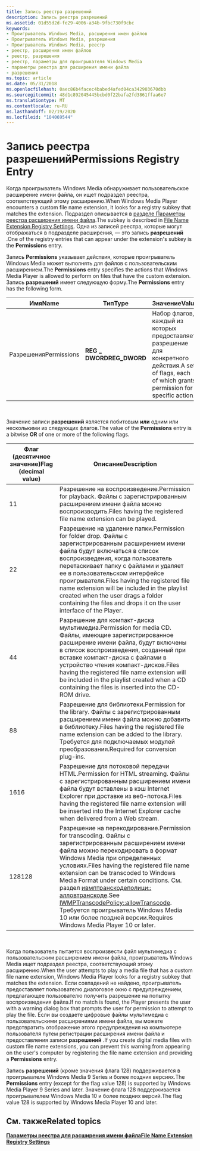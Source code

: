 ```yaml
---
title: Запись реестра разрешений
description: Запись реестра разрешений
ms.assetid: 01d55d2d-fe29-4006-a34b-9fbc730f9cbc
keywords:
- Проигрыватель Windows Media, расширения имен файлов
- Проигрыватель Windows Media, разрешения
- Проигрыватель Windows Media, реестр
- реестр, расширения имен файлов
- реестр, разрешения
- реестр, параметры для проигрывателя Windows Media
- параметры реестра для расширения имени файла
- разрешения
ms.topic: article
ms.date: 05/31/2018
ms.openlocfilehash: 0aec86b4facec4babed4afed04ca342903670dbb
ms.sourcegitcommit: 48d1c892045445bcbd0f22bafa2fd3861ffaa6e7
ms.translationtype: MT
ms.contentlocale: ru-RU
ms.lasthandoff: 02/19/2020
ms.locfileid: "104069544"
---
```

# <a name="permissions-registry-entry"></a><span data-ttu-id="5cb2a-111">Запись реестра разрешений</span><span class="sxs-lookup"><span data-stu-id="5cb2a-111">Permissions Registry Entry</span></span>

<span data-ttu-id="5cb2a-112">Когда проигрыватель Windows Media обнаруживает пользовательское расширение имени файла, он ищет подраздел реестра, соответствующий этому расширению.</span><span class="sxs-lookup"><span data-stu-id="5cb2a-112">When Windows Media Player encounters a custom file name extension, it looks for a registry subkey that matches the extension.</span></span> <span data-ttu-id="5cb2a-113">Подраздел описывается в [разделе Параметры реестра расширения имени файла](file-name-extension-registry-settings.md).</span><span class="sxs-lookup"><span data-stu-id="5cb2a-113">The subkey is described in [File Name Extension Registry Settings](file-name-extension-registry-settings.md).</span></span> <span data-ttu-id="5cb2a-114">Одна из записей реестра, которые могут отображаться в подразделе расширения, — это запись **разрешений** .</span><span class="sxs-lookup"><span data-stu-id="5cb2a-114">One of the registry entries that can appear under the extension's subkey is the **Permissions** entry.</span></span>

<span data-ttu-id="5cb2a-115">Запись **Permissions** указывает действия, которые проигрыватель Windows Media может выполнять для файлов с пользовательским расширением.</span><span class="sxs-lookup"><span data-stu-id="5cb2a-115">The **Permissions** entry specifies the actions that Windows Media Player is allowed to perform on files that have the custom extension.</span></span> <span data-ttu-id="5cb2a-116">Запись **разрешений** имеет следующую форму.</span><span class="sxs-lookup"><span data-stu-id="5cb2a-116">The **Permissions** entry has the following form.</span></span>



| <span data-ttu-id="5cb2a-117">Имя</span><span class="sxs-lookup"><span data-stu-id="5cb2a-117">Name</span></span>        | <span data-ttu-id="5cb2a-118">Тип</span><span class="sxs-lookup"><span data-stu-id="5cb2a-118">Type</span></span>           | <span data-ttu-id="5cb2a-119">Значение</span><span class="sxs-lookup"><span data-stu-id="5cb2a-119">Value</span></span>                                                                  |
|-------------|----------------|------------------------------------------------------------------------|
| <span data-ttu-id="5cb2a-120">Разрешения</span><span class="sxs-lookup"><span data-stu-id="5cb2a-120">Permissions</span></span> | <span data-ttu-id="5cb2a-121">**REG \_ DWORD**</span><span class="sxs-lookup"><span data-stu-id="5cb2a-121">**REG\_DWORD**</span></span> | <span data-ttu-id="5cb2a-122">Набор флагов, каждый из которых предоставляет разрешение для конкретного действия.</span><span class="sxs-lookup"><span data-stu-id="5cb2a-122">A set of flags, each of which grants permission for a specific action.</span></span> |



 

<span data-ttu-id="5cb2a-123">Значение записи **разрешений** является побитовым **или** одним или несколькими из следующих флагов.</span><span class="sxs-lookup"><span data-stu-id="5cb2a-123">The value of the **Permissions** entry is a bitwise **OR** of one or more of the following flags.</span></span>



| <span data-ttu-id="5cb2a-124">Флаг (десятичное значение)</span><span class="sxs-lookup"><span data-stu-id="5cb2a-124">Flag (decimal value)</span></span> | <span data-ttu-id="5cb2a-125">Описание</span><span class="sxs-lookup"><span data-stu-id="5cb2a-125">Description</span></span>                                                                                                                                                                                                                                                                   |
|----------------------|-------------------------------------------------------------------------------------------------------------------------------------------------------------------------------------------------------------------------------------------------------------------------------|
| <span data-ttu-id="5cb2a-126">1</span><span class="sxs-lookup"><span data-stu-id="5cb2a-126">1</span></span>                    | <span data-ttu-id="5cb2a-127">Разрешение на воспроизведение.</span><span class="sxs-lookup"><span data-stu-id="5cb2a-127">Permission for playback.</span></span> <span data-ttu-id="5cb2a-128">Файлы с зарегистрированным расширением имени файла можно воспроизводить.</span><span class="sxs-lookup"><span data-stu-id="5cb2a-128">Files having the registered file name extension can be played.</span></span>                                                                                                                                                                                       |
| <span data-ttu-id="5cb2a-129">2</span><span class="sxs-lookup"><span data-stu-id="5cb2a-129">2</span></span>                    | <span data-ttu-id="5cb2a-130">Разрешение на удаление папки.</span><span class="sxs-lookup"><span data-stu-id="5cb2a-130">Permission for folder drop.</span></span> <span data-ttu-id="5cb2a-131">Файлы с зарегистрированным расширением имени файла будут включаться в список воспроизведения, когда пользователь перетаскивает папку с файлами и удаляет ее в пользовательском интерфейсе проигрывателя.</span><span class="sxs-lookup"><span data-stu-id="5cb2a-131">Files having the registered file name extension will be included in the playlist created when the user drags a folder containing the files and drops it on the user interface of the Player.</span></span>                                                      |
| <span data-ttu-id="5cb2a-132">4</span><span class="sxs-lookup"><span data-stu-id="5cb2a-132">4</span></span>                    | <span data-ttu-id="5cb2a-133">Разрешение для компакт-диска мультимедиа.</span><span class="sxs-lookup"><span data-stu-id="5cb2a-133">Permission for media CD.</span></span> <span data-ttu-id="5cb2a-134">Файлы, имеющие зарегистрированное расширение имени файла, будут включены в список воспроизведения, созданный при вставке компакт-диска с файлами в устройство чтения компакт-дисков.</span><span class="sxs-lookup"><span data-stu-id="5cb2a-134">Files having the registered file name extension will be included in the playlist created when a CD containing the files is inserted into the CD-ROM drive.</span></span>                                                                                           |
| <span data-ttu-id="5cb2a-135">8</span><span class="sxs-lookup"><span data-stu-id="5cb2a-135">8</span></span>                    | <span data-ttu-id="5cb2a-136">Разрешение для библиотеки.</span><span class="sxs-lookup"><span data-stu-id="5cb2a-136">Permission for the library.</span></span> <span data-ttu-id="5cb2a-137">Файлы с зарегистрированным расширением имени файла можно добавить в библиотеку.</span><span class="sxs-lookup"><span data-stu-id="5cb2a-137">Files having the registered file name extension can be added to the library.</span></span> <span data-ttu-id="5cb2a-138">Требуется для подключаемых модулей преобразования.</span><span class="sxs-lookup"><span data-stu-id="5cb2a-138">Required for conversion plug-ins.</span></span>                                                                                                                                    |
| <span data-ttu-id="5cb2a-139">16</span><span class="sxs-lookup"><span data-stu-id="5cb2a-139">16</span></span>                   | <span data-ttu-id="5cb2a-140">Разрешение для потоковой передачи HTML.</span><span class="sxs-lookup"><span data-stu-id="5cb2a-140">Permission for HTML streaming.</span></span> <span data-ttu-id="5cb2a-141">Файлы с зарегистрированным расширением имени файла будут вставлены в кэш Internet Explorer при доставке из веб-потока.</span><span class="sxs-lookup"><span data-stu-id="5cb2a-141">Files having the registered file name extension will be inserted into the Internet Explorer cache when delivered from a Web stream.</span></span>                                                                                                            |
| <span data-ttu-id="5cb2a-142">128</span><span class="sxs-lookup"><span data-stu-id="5cb2a-142">128</span></span>                  | <span data-ttu-id="5cb2a-143">Разрешение на перекодирование.</span><span class="sxs-lookup"><span data-stu-id="5cb2a-143">Permission for transcoding.</span></span> <span data-ttu-id="5cb2a-144">Файлы с зарегистрированным расширением имени файла можно перекодировать в формат Windows Media при определенных условиях.</span><span class="sxs-lookup"><span data-stu-id="5cb2a-144">Files having the registered file name extension can be transcoded to Windows Media Format under certain conditions.</span></span> <span data-ttu-id="5cb2a-145">См. раздел [ивмптранскодеполици:: алловтранскоде](/previous-versions/windows/desktop/api/wmpservices/nf-wmpservices-iwmptranscodepolicy-allowtranscode).</span><span class="sxs-lookup"><span data-stu-id="5cb2a-145">See [IWMPTranscodePolicy::allowTranscode](/previous-versions/windows/desktop/api/wmpservices/nf-wmpservices-iwmptranscodepolicy-allowtranscode).</span></span> <span data-ttu-id="5cb2a-146">Требуется проигрыватель Windows Media 10 или более поздней версии.</span><span class="sxs-lookup"><span data-stu-id="5cb2a-146">Requires Windows Media Player 10 or later.</span></span> |



 

<span data-ttu-id="5cb2a-147">Когда пользователь пытается воспроизвести файл мультимедиа с пользовательским расширением имени файла, проигрыватель Windows Media ищет подраздел реестра, соответствующий этому расширению.</span><span class="sxs-lookup"><span data-stu-id="5cb2a-147">When the user attempts to play a media file that has a custom file name extension, Windows Media Player looks for a registry subkey that matches the extension.</span></span> <span data-ttu-id="5cb2a-148">Если совпадений не найдено, проигрыватель предоставляет пользователю диалоговое окно с предупреждением, предлагающее пользователю получить разрешение на попытку воспроизведения файла.</span><span class="sxs-lookup"><span data-stu-id="5cb2a-148">If no match is found, the Player presents the user with a warning dialog box that prompts the user for permission to attempt to play the file.</span></span> <span data-ttu-id="5cb2a-149">Если вы создаете цифровые файлы мультимедиа с пользовательскими расширениями имени файла, вы можете предотвратить отображение этого предупреждения на компьютере пользователя путем регистрации расширения имени файла и предоставления записи **разрешений** .</span><span class="sxs-lookup"><span data-stu-id="5cb2a-149">If you create digital media files with custom file name extensions, you can prevent this warning from appearing on the user's computer by registering the file name extension and providing a **Permissions** entry.</span></span>

<span data-ttu-id="5cb2a-150">Запись **разрешений** (кроме значения флага 128) поддерживается в проигрывателе Windows Media 9 Series и более поздних версиях.</span><span class="sxs-lookup"><span data-stu-id="5cb2a-150">The **Permissions** entry (except for the flag value 128) is supported by Windows Media Player 9 Series and later.</span></span> <span data-ttu-id="5cb2a-151">Значение флага 128 поддерживается проигрывателем Windows Media 10 и более поздних версий.</span><span class="sxs-lookup"><span data-stu-id="5cb2a-151">The flag value 128 is supported by Windows Media Player 10 and later.</span></span>

## <a name="related-topics"></a><span data-ttu-id="5cb2a-152">См. также</span><span class="sxs-lookup"><span data-stu-id="5cb2a-152">Related topics</span></span>

<dl> <dt>

[<span data-ttu-id="5cb2a-153">**Параметры реестра для расширения имени файла**</span><span class="sxs-lookup"><span data-stu-id="5cb2a-153">**File Name Extension Registry Settings**</span></span>](file-name-extension-registry-settings.md)
</dt> </dl>

 

 




